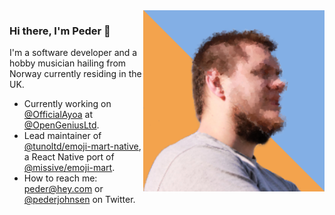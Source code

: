 <img align="right" src="https://github.com/pederjohnsen/pederjohnsen/blob/main/pederjohnsen.png" alt="Artistic photo of Peder" width="290px" height="290px" />

### Hi there, I'm Peder 👋

I'm a software developer and a hobby musician hailing from Norway currently residing in the UK.

- Currently working on <a href="https://twitter.com/OfficialAyoa" target="_blank">@OfficialAyoa</a> at <a href="https://twitter.com/OpenGeniusLtd" target="_blank">@OpenGeniusLtd</a>.
- Lead maintainer of <a href="https://github.com/tunoltd/emoji-mart-native" target="_blank">@tunoltd/emoji-mart-native</a>, a React Native port of <a href="https://github.com/missive/emoji-mart" target="_blank">@missive/emoji-mart</a>.
- How to reach me: peder@hey.com or <a href="https://twitter.com/pederjohnsen" target="_blank">@pederjohnsen</a> on Twitter.
